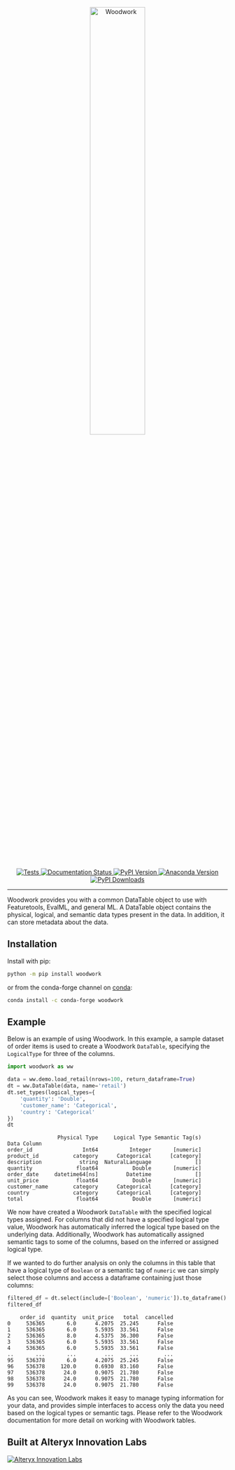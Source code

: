 <p align="center"><img width=50% src="https://woodwork-web-images.s3.amazonaws.com/woodwork.svg" alt="Woodwork" /></p>
<p align="center">
    <a href="https://github.com/alteryx/woodwork/actions?query=branch%3Amain+workflow%3ATests" target="_blank">
        <img src="https://github.com/alteryx/woodwork/workflows/Tests/badge.svg?branch=main" alt="Tests" />
    </a>
    <a href="https://woodwork.alteryx.com/en/latest/?badge=stable" target="_blank">
        <img src="https://readthedocs.com/projects/feature-labs-inc-datatables/badge/?version=stable" alt="Documentation Status" />
    </a>
    <a href="https://badge.fury.io/py/woodwork" target="_blank">
        <img src="https://badge.fury.io/py/woodwork.svg?maxAge=2592000" alt="PyPI Version" />
    </a>
    <a href="https://anaconda.org/conda-forge/woodwork" target="_blank">
        <img src="https://anaconda.org/conda-forge/woodwork/badges/version.svg" alt="Anaconda Version" />
    </a>
    <a href="https://pepy.tech/project/woodwork" target="_blank">
        <img src="https://pepy.tech/badge/woodwork/month" alt="PyPI Downloads" />
    </a>
</p>
<hr>

Woodwork provides you with a common DataTable object to use with Featuretools, EvalML, and general ML. A DataTable object contains the physical, logical, and semantic data types present in the data. In addition, it can store metadata about the data.

## Installation

Install with pip:

```bash
python -m pip install woodwork
```

or from the conda-forge channel on [conda](https://anaconda.org/conda-forge/woodwork):

```bash
conda install -c conda-forge woodwork
```

## Example

Below is an example of using Woodwork. In this example, a sample dataset of order items is used to create a Woodwork `DataTable`, specifying the `LogicalType` for three of the columns.

```python
import woodwork as ww

data = ww.demo.load_retail(nrows=100, return_dataframe=True)
dt = ww.DataTable(data, name='retail')
dt.set_types(logical_types={
    'quantity': 'Double',
    'customer_name': 'Categorical',
    'country': 'Categorical'
})
dt
```

```
                Physical Type     Logical Type Semantic Tag(s)
Data Column
order_id                Int64          Integer       [numeric]
product_id           category      Categorical      [category]
description            string  NaturalLanguage              []
quantity              float64           Double       [numeric]
order_date     datetime64[ns]         Datetime              []
unit_price            float64           Double       [numeric]
customer_name        category      Categorical      [category]
country              category      Categorical      [category]
total                 float64           Double       [numeric]
```

We now have created a Woodwork `DataTable` with the specified logical types assigned. For columns that did not have a specified logical type value, Woodwork has automatically inferred the logical type based on the underlying data. Additionally, Woodwork has automatically assigned semantic tags to some of the columns, based on the inferred or assigned logical type.

If we wanted to do further analysis on only the columns in this table that have a logical type of `Boolean` or a semantic tag of `numeric` we can simply select those columns and access a dataframe containing just those columns:

```python
filtered_df = dt.select(include=['Boolean', 'numeric']).to_dataframe()
filtered_df
```

```
    order_id  quantity  unit_price   total  cancelled
0     536365       6.0      4.2075  25.245      False
1     536365       6.0      5.5935  33.561      False
2     536365       8.0      4.5375  36.300      False
3     536365       6.0      5.5935  33.561      False
4     536365       6.0      5.5935  33.561      False
..       ...       ...         ...     ...        ...
95    536378       6.0      4.2075  25.245      False
96    536378     120.0      0.6930  83.160      False
97    536378      24.0      0.9075  21.780      False
98    536378      24.0      0.9075  21.780      False
99    536378      24.0      0.9075  21.780      False
```

As you can see, Woodwork makes it easy to manage typing information for your data, and provides simple interfaces to access only the data you need based on the logical types or semantic tags. Please refer to the Woodwork documentation for more detail on working with Woodwork tables.

## Built at Alteryx Innovation Labs

<a href="https://www.alteryx.com/innovation-labs">
    <img src="https://evalml-web-images.s3.amazonaws.com/alteryx_innovation_labs.png" alt="Alteryx Innovation Labs" />
</a>
